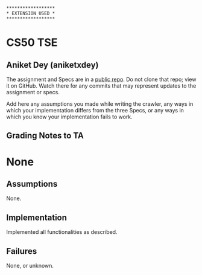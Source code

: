 ```
******************
* EXTENSION USED *
****************** 
```

# CS50 TSE
## Aniket Dey (aniketxdey)

The assignment and Specs are in a [public repo](https://github.com/CS50DartmouthFA24/labs/tse).
Do not clone that repo; view it on GitHub.
Watch there for any commits that may represent updates to the assignment or specs.

Add here any assumptions you made while writing the crawler, any ways in which your implementation differs from the three Specs, or any ways in which you know your implementation fails to work.


## Grading Notes to TA
# None

## Assumptions
None.

## Implementation
Implemented all functionalities as described.

## Failures
None, or unknown.
